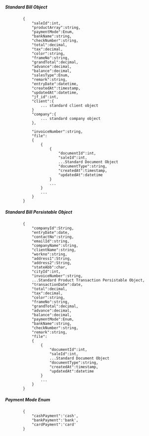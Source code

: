 ##### Standard Bill Object
			{
				"saleId":int,
				"productArray":string,
				"paymentMode":Enum,
				"bankName":string,
				"checkNumber":string,
				"total":decimal,
				"tax":decimal,
				"color":string,
				"frameNo":string,
				"grandTotal":decimal,
				"advance":decimal,
				"balance":decimal,
				"salesType":Enum,
				"remark":string,
				"entryDate":datetime,
				"createdAt":timestamp,
				"updatedAt":datetime,
				"jf_id":int,
				"client":{
					... standard client object
				}
            	"company":{
					... standard company object
				},
                
				"invoiceNumber":string,	
				"file":
				{
					{
						{
							"documentId":int,
							"saleId":int,
							...Standard Document Object
							"documentType":string,
							"createdAt":timestamp,
							"updatedAt":datetime
						}
						...
					}
					...
				}
            }
			
##### Standard Bill Persistable Object
			{
            	"companyId":String,
                "entryDate":date,
				"contactNo":string,
				"emailId":string,
				"companyName":string,
				"clientName":string,
				"workno":string,
				"address1":String,
				"address2":String,
				"stateAbb":char,
				"cityId":int,
				"invoiceNumber":string,	
				...Standard Product Transaction Persistable Object,
				"transactionDate":date,
				"total":decimal,
				"tax":decimal,
				"color":string,
				"frameNo":string,
				"grandTotal":decimal,
				"advance":decimal,
				"balance":decimal,
				"paymentMode":Enum,
				"bankName":string,
				"checkNumber":string,
				"remark":string,
				"file":
				{
					{
						"documentId":int,
						"saleId":int,
						...Standard Document Object
						"documentType":string,
						"createdAt":timestamp,
						"updatedAt":datetime
					}
					...
				}
            }

##### Payment Mode Enum
			{
				"cashPayment":'cash',
				"bankPayment":'bank',
				"cardPayment":'card'
			}